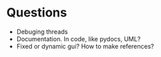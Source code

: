 # Questions #

  * Debuging threads
  * Documentation. In code, like pydocs, UML?
  * Fixed or dynamic gui? How to make references?